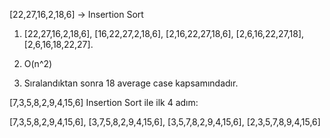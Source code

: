 [22,27,16,2,18,6] -> Insertion Sort

1) [22,27,16,2,18,6], [16,22,27,2,18,6], [2,16,22,27,18,6], [2,6,16,22,27,18], [2,6,16,18,22,27].

2) O(n^2)

3) Sıralandıktan sonra 18 average case kapsamındadır.




[7,3,5,8,2,9,4,15,6] Insertion Sort ile ilk 4 adım: 

[7,3,5,8,2,9,4,15,6], [3,7,5,8,2,9,4,15,6], [3,5,7,8,2,9,4,15,6], [2,3,5,7,8,9,4,15,6]

